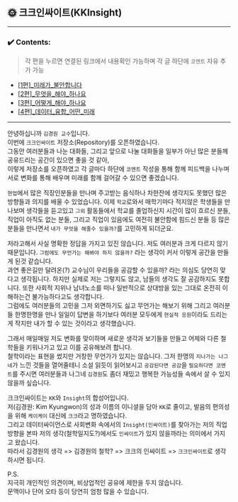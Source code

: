 ## 🌞 크크인싸이트(KKInsight)

---
### ✔️ Contents:
> 각 편을 누르면 연결된 링크에서 내용확인 가능하며 각 글 하단에 `코멘트` 자유 추가 가능
- [[1편]_미래가_불안합니다](https://gist.github.com/thekimk/7a2a8e8ff03535c819c42a58bcefe120)
- [[2편]_무엇을_해야_하나요](https://gist.github.com/thekimk/c324af7d12be19f985d3e5c8b8c122bf)
- [[3편]_어떻게_해야_하나요](https://gist.github.com/thekimk/44ea914c896fe443fa9a0180b5620bcc)
- [[4편]_데이터_융합_어떤_미래](https://gist.github.com/thekimk/d05bde3163c49373ff57d26804a29341)
---

안녕하십니까 `김경원 교수`입니다.    
이번에 `크크인싸이트` 저장소(Repository)를 오픈하였습니다.    
그동안 여러분들과 나눈 대화들, 그리고 앞으로 나눌 대화들을 일부가 아닌 많은 분들께 공유드리는 공간이 있으면 좋을 것 같아,    
이렇게 저장소를 오픈하였고 각 글마다 하단에 `코멘트` 작성을 통해 함께 피드백을 나누며 서로 변화를 통해 배우며 미래를 함께 걸어갈 수 있으면 좋겠습니다.    

`현업`에서 많은 직장인분들을 만나며 주고받는 음식하나 차한잔에 생각지도 못했던 많은 방향들과 의지를 배울 수 있었습니다. 이제 `학교`로와서 매학기마다 적지않은 학생들을 만나보며 생각들을 듣고있고 `그외` 활동들에서 학교를 졸업하신지 시간이 많이 흐르신 분들, 직업이 아직도 없는 분들, 그리고 직업이 있음에도 여전히 불안함에 힘드신 분들 등 많은 분들을 만나면서 `내가 무엇을 해줄수 있을까?`를 고민하게 되더군요.

저라고해서 사실 명확한 정답을 가지고 있진 않습니다. 저도 여러분과 크게 다르지 않기 때문입니다. `그럼에도 무언가는 해봐야 하지 않을까?` 라는 생각이 커서 이렇게 공간을 만들게 된것 같습니다.    
과연 좋은길만 달려온(?) 교수님이 우리들을 공감할 수 있을까? 라는 의심도 당연히 맞다고 생각됩니다. 하지만 실제로 저는 그렇지도 않고, 남들의 생각도 잘 공감하지도 못합니다. 또한 사회적 지위나 남녀노소를 떠나 일반적으로 상대방을 있는 그대로 온전히 이해하는건 불가능하다고도 생각합니다.    
그럼에도 여러분들의 고민을 그저 외면하기도 싫고 무언가는 해보기 위해 그리고 여러분들 한명한명을 만나 일일이 답변을 하기보다 여러분 모두에게 `현실적 응원`이라도 드리는게 작지만 내가 할 수 있는 것이라고 생각했습니다.    

그래서 매일매일 저도 변화를 맞이하며 새로운 생각과 보기들을 만들고 어제와 다른 철학들을 키워나가고 있고 이를 공유해보려 합니다.    
철학이라는 표현을 썼지만 거창한 무언가가 있지는 않습니다. 그저 한명의 `지나가는 나그네`가 느낀 것들을 열어줄테니 소설 읽듯이 읽어보시고 `공감된다면 공감`을 `필요하다면 코멘트`를 주시면 여러분들과 나그네 `김경원`도 좀더 재밌고 행복한 가능성들 속에서 살 수 있지 않을까 싶습니다.    

크크인싸이트는 `KK`와 `Insight`의 합성어입니다.    
저(김경원: Kim Kyungwon)의 성과 이름의 이니셜을 담아 `KK`로 줄이고, 발음의 편의성을 위해 `케이케이` 대신에 `크크`라고 명하였습니다.    
그리고 데이터싸이언스로 사회변화 속에서의 `Insight(인싸이트)`를 찾아가는 저의 직업방향을 본따 저의 생각(철학일지도?)에서도 `인싸이트`가 있지 않을까라는 의미에서 가지고 왔습니다.    
따라서 김경원의 생각 => 김경원의 철학? => 크크의 인싸이트 => `크크인싸이트`로 생각하시면 됩니다.    

P.S.    
지극히 개인적인 의견이며, 비상업적인 공유에 제한을 두지 않습니다.    
문맥이나 단어 오타 등이 당연히 엄청 많을 수 있습니다.    
